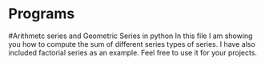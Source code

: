# Programs

#Arithmetc series and Geometric Series in python
In this file I am showing you how to compute the sum of different series types of series. I have also included factorial series as an example.
Feel free to use it for your projects.
